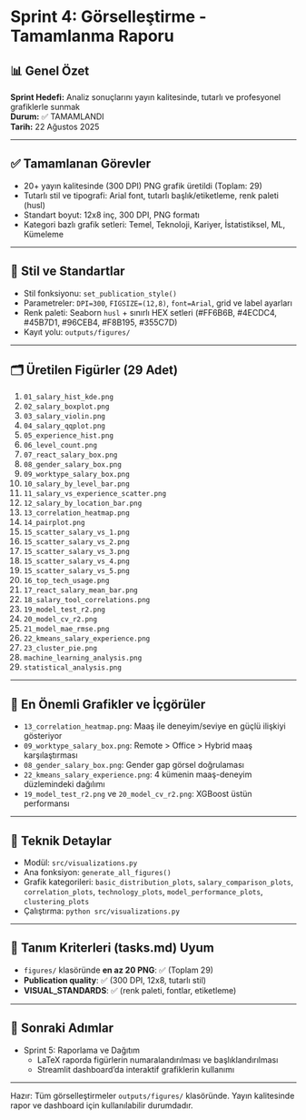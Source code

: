 # Sprint 4: Görselleştirme - Tamamlanma Raporu

## 📊 Genel Özet

**Sprint Hedefi:** Analiz sonuçlarını yayın kalitesinde, tutarlı ve profesyonel grafiklerle sunmak  
**Durum:** ✅ TAMAMLANDI  
**Tarih:** 22 Ağustos 2025  

---

## ✅ Tamamlanan Görevler
- 20+ yayın kalitesinde (300 DPI) PNG grafik üretildi (Toplam: 29)
- Tutarlı stil ve tipografi: Arial font, tutarlı başlık/etiketleme, renk paleti (husl)
- Standart boyut: 12x8 inç, 300 DPI, PNG formatı
- Kategori bazlı grafik setleri: Temel, Teknoloji, Kariyer, İstatistiksel, ML, Kümeleme

---

## 🧩 Stil ve Standartlar
- Stil fonksiyonu: `set_publication_style()`
- Parametreler: `DPI=300`, `FIGSIZE=(12,8)`, `font=Arial`, grid ve label ayarları
- Renk paleti: Seaborn `husl` + sınırlı HEX setleri (#FF6B6B, #4ECDC4, #45B7D1, #96CEB4, #F8B195, #355C7D)
- Kayıt yolu: `outputs/figures/`

---

## 🗂️ Üretilen Figürler (29 Adet)
1. `01_salary_hist_kde.png`
2. `02_salary_boxplot.png`
3. `03_salary_violin.png`
4. `04_salary_qqplot.png`
5. `05_experience_hist.png`
6. `06_level_count.png`
7. `07_react_salary_box.png`
8. `08_gender_salary_box.png`
9. `09_worktype_salary_box.png`
10. `10_salary_by_level_bar.png`
11. `11_salary_vs_experience_scatter.png`
12. `12_salary_by_location_bar.png`
13. `13_correlation_heatmap.png`
14. `14_pairplot.png`
15. `15_scatter_salary_vs_1.png`
16. `15_scatter_salary_vs_2.png`
17. `15_scatter_salary_vs_3.png`
18. `15_scatter_salary_vs_4.png`
19. `15_scatter_salary_vs_5.png`
20. `16_top_tech_usage.png`
21. `17_react_salary_mean_bar.png`
22. `18_salary_tool_correlations.png`
23. `19_model_test_r2.png`
24. `20_model_cv_r2.png`
25. `21_model_mae_rmse.png`
26. `22_kmeans_salary_experience.png`
27. `23_cluster_pie.png`
28. `machine_learning_analysis.png`
29. `statistical_analysis.png`

---

## 📌 En Önemli Grafikler ve İçgörüler
- `13_correlation_heatmap.png`: Maaş ile deneyim/seviye en güçlü ilişkiyi gösteriyor
- `09_worktype_salary_box.png`: Remote > Office > Hybrid maaş karşılaştırması
- `08_gender_salary_box.png`: Gender gap görsel doğrulaması
- `22_kmeans_salary_experience.png`: 4 kümenin maaş-deneyim düzlemindeki dağılımı
- `19_model_test_r2.png` ve `20_model_cv_r2.png`: XGBoost üstün performansı

---

## 🔧 Teknik Detaylar
- Modül: `src/visualizations.py`
- Ana fonksiyon: `generate_all_figures()`
- Grafik kategorileri: `basic_distribution_plots`, `salary_comparison_plots`, `correlation_plots`, `technology_plots`, `model_performance_plots`, `clustering_plots`
- Çalıştırma: `python src/visualizations.py`

---

## 🧪 Tanım Kriterleri (tasks.md) Uyum
- `figures/` klasöründe **en az 20 PNG**: ✅ (Toplam 29)
- **Publication quality**: ✅ (300 DPI, 12x8, tutarlı stil)
- **VISUAL_STANDARDS**: ✅ (renk paleti, fontlar, etiketleme)

---

## 🚀 Sonraki Adımlar
- Sprint 5: Raporlama ve Dağıtım
  - LaTeX raporda figürlerin numaralandırılması ve başlıklandırılması
  - Streamlit dashboard’da interaktif grafiklerin kullanımı

---

Hazır: Tüm görselleştirmeler `outputs/figures/` klasöründe. Yayın kalitesinde rapor ve dashboard için kullanılabilir durumdadır.
